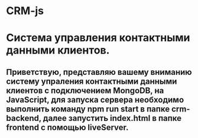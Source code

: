 # CRM-js
# Система управления контактными данными клиентов.
## Приветствую, представляю вашему вниманию систему упраления контактными данными клиентов с подключением MongoDB, на JavaScript, для запуска сервера необходимо выполнить команду npm run start в папке crm-backend, далее запустить index.html в папке frontend с помощью liveServer.
